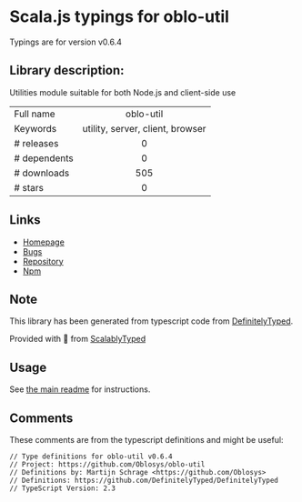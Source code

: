 
# Scala.js typings for oblo-util

Typings are for version v0.6.4

## Library description:
Utilities module suitable for both Node.js and client-side use

|                    |                 |
| ------------------ | :-------------: |
| Full name          | oblo-util |
| Keywords           | utility, server, client, browser |
| # releases         | 0 |
| # dependents       | 0 |
| # downloads        | 505 |
| # stars            | 0 |

## Links
- [Homepage](https://github.com/Oblosys/oblo-util#readme)
- [Bugs](https://github.com/Oblosys/oblo-util/issues)
- [Repository](https://github.com/Oblosys/oblo-util)
- [Npm](https://www.npmjs.com/package/oblo-util)
    


## Note
This library has been generated from typescript code from [DefinitelyTyped](https://definitelytyped.org).

Provided with :purple_heart: from [ScalablyTyped](https://github.com/oyvindberg/ScalablyTyped)

## Usage
See [the main readme](../../readme.md) for instructions.

## Comments

These comments are from the typescript definitions and might be useful:
```
// Type definitions for oblo-util v0.6.4
// Project: https://github.com/Oblosys/oblo-util
// Definitions by: Martijn Schrage <https://github.com/Oblosys>
// Definitions: https://github.com/DefinitelyTyped/DefinitelyTyped
// TypeScript Version: 2.3

```

